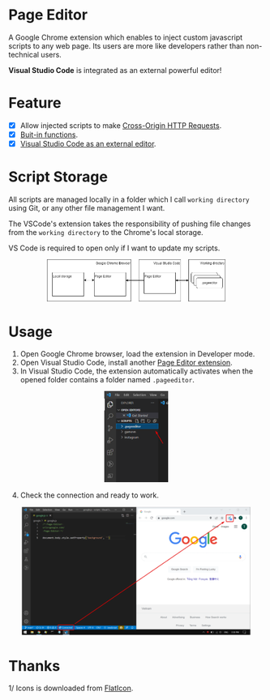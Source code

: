 # Page Editor

A Google Chrome extension which enables to inject custom javascript scripts to any web page. Its users are more like developers rather than non-technical users.

**Visual Studio Code** is integrated as an external powerful editor!

# Feature

- [X] Allow injected scripts to make [Cross-Origin HTTP Requests](doc/bypass_origin_http_request.md).
- [X] [Buit-in functions](doc/build_in_functions.md).
- [X] [Visual Studio Code as an external editor](doc/vscode_editor.md).

# Script Storage

All scripts are managed locally in a folder which I call `working directory` using Git, or any other file management I want.

The VSCode's extension takes the responsibility of pushing file changes from the `working directory` to the Chrome's local storage.

VS Code is required to open only if I want to update my scripts.

<p align="center">
<img src="doc/script_storage.png" width="70%"/>
</p>


# Usage

1. Open Google Chrome browser, load the extension in Developer mode.
2. Open Visual Studio Code, install another [Page Editor extension](https://github.com/VanDng/PageEditor-VSCode).
3. In Visual Studio Code, the extension automatically activates when the opened folder contains a folder named `.pageeditor`.
<p align="center">
<img src="doc/vscode_extension_activate_folder.png" width="25%"/>
</p>

4. Check the connection and ready to work.
<p align="center">
<img src="doc/connection_check.png" width="90%"/>
</p>


# Thanks

1/ Icons is downloaded from [FlatIcon](https://www.flaticon.com/).
